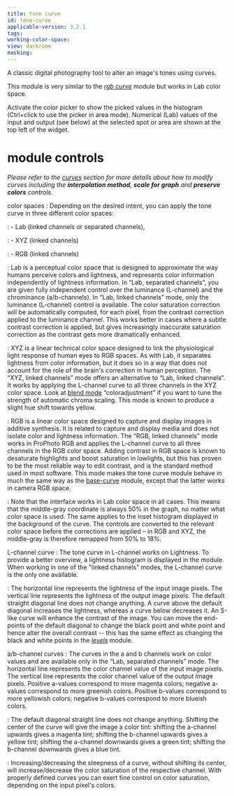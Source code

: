 ```yaml
---
title: tone curve
id: tone-curve
applicable-version: 3.2.1
tags: 
working-color-space:  
view: darkroom
masking: 
---
```


A classic digital photography tool to alter an image's tones using curves.

This module is very similar to the [_rgb curve_](./rgb-curve.md) module but works in Lab color space.

Activate the color picker to show the picked values in the histogram (Ctrl+click to use the picker in area mode). Numerical (Lab) values of the input and output (see below) at the selected spot or area are shown at the top left of the widget.

# module controls

_Please refer to the [curves](../../darkroom/interacting-with-modules/curves.md) section for more details about how to modify curves including the **interpolation method**, **scale for graph** and **preserve colors** controls._

color spaces
: Depending on the desired intent, you can apply the tone curve in three different color spaces:

: - Lab (linked channels or separated channels),

: - XYZ (linked channels)

: - RGB (linked channels)

: Lab is a perceptual color space that is designed to approximate the way humans perceive colors and lightness, and represents color information independently of lightness information. In “Lab, separated channels”, you are given fully independent control over the luminance (L-channel) and the chrominance (a/b-channels). In “Lab, linked channels” mode, only the luminance (L-channel) control is available. The color saturation correction will be automatically computed, for each pixel, from the contrast correction applied to the luminance channel. This works better in cases where a subtle contrast correction is applied, but gives increasingly inaccurate saturation correction as the contrast gets more dramatically enhanced.

: XYZ is a linear technical color space designed to link the physiological light response of human eyes to RGB spaces. As with Lab, it separates lightness from color information, but it does so in a way that does not account for the role of the brain's correction in human perception. The “XYZ, linked channels” mode offers an alternative to “Lab, linked channels”. It works by applying the L-channel curve to all three channels in the XYZ color space. Look at [blend mode](../../darkroom/masking-and-blending/blend-modes.md) “coloradjustment” if you want to tune the strength of automatic chroma scaling. This mode is known to produce a slight hue shift towards yellow.

: RGB is a linear color space designed to capture and display images in additive synthesis. It is related to capture and display media and does not isolate color and lightness information. The “RGB, linked channels” mode works in ProPhoto RGB and applies the L-channel curve to all three channels in the RGB color space. Adding contrast in RGB space is known to desaturate highlights and boost saturation in lowlights, but this has proven to be the most reliable way to edit contrast, and is the standard method used in most software. This mode makes the tone curve module behave in much the same way as the [base-curve](./base-curve.md) module, except that the latter works in camera RGB space.

: Note that the interface works in Lab color space in all cases. This means that the middle-gray coordinate is always 50% in the graph, no matter what color space is used. The same applies to the inset histogram displayed in the background of the curve. The controls are converted to the relevant color space before the corrections are applied – in RGB and XYZ, the middle-gray is therefore remapped from 50% to 18%.

L-channel curve
: The tone curve in L-channel works on Lightness. To provide a better overview, a lightness histogram is displayed in the module. When working in one of the "linked channels" modes, the L-channel curve is the only one available.

: The horizontal line represents the lightness of the input image pixels. The vertical line represents the lightness of the output image pixels. The default straight diagonal line does not change anything. A curve above the default diagonal increases the lightness, whereas a curve below decreases it. An S-like curve will enhance the contrast of the image. You can move the end-points of the default diagonal to change the black point and white point and hence alter the overall contrast -- this has the same effect as changing the black and white points in the [_levels_](./levels.md) module.

a/b-channel curves
: The curves in the a and b channels work on color values and are available only in the “Lab, separated channels” mode. The horizontal line represents the color channel value of the input image pixels. The vertical line represents the color channel value of the output image pixels. Positive a-values correspond to more magenta colors; negative a-values correspond to more greenish colors. Positive b-values correspond to more yellowish colors; negative b-values correspond to more blueish colors.

: The default diagonal straight line does not change anything. Shifting the center of the curve will give the image a color tint: shifting the a-channel upwards gives a magenta tint; shifting the b-channel upwards gives a yellow tint; shifting the a-channel downwards gives a green tint; shifting the b-channel downwards gives a blue tint.

: Increasing/decreasing the steepness of a curve, without shifting its center, will increase/decrease the color saturation of the respective channel. With properly defined curves you can exert fine control on color saturation, depending on the input pixel's colors.

